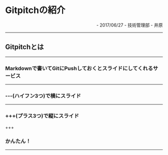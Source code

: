 # Gitpitchの紹介

<div style="text-align: right;">
- 2017/06/27
- 技術管理部
- 井原
</div>

---

## Gitpitchとは

---

### Markdownで書いてGitにPushしておくとスライドにしてくれるサービス

---

### ---(ハイフン3つ)で横にスライド

---

### +++(プラス3つ)で縦にスライド

+++

### かんたん！

--- 